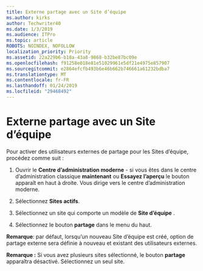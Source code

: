 ```yaml
---
title: Externe partage avec un Site d’équipe
ms.author: kirks
author: Techwriter40
ms.date: 1/3/2019
ms.audience: ITPro
ms.topic: article
ROBOTS: NOINDEX, NOFOLLOW
localization_priority: Priority
ms.assetid: 22a229b6-b18a-43a8-9868-b32be87bc09e
ms.openlocfilehash: f91258e018e81e51029961e5df21e4975e857907
ms.sourcegitcommit: e2864efcfb493b6e46b662b746661a61232bdba7
ms.translationtype: MT
ms.contentlocale: fr-FR
ms.lasthandoff: 01/24/2019
ms.locfileid: "29468492"
---
```

# <a name="external-sharing-with-a-team-site"></a>Externe partage avec un Site d’équipe

Pour activer des utilisateurs externes de partage pour les Sites d’équipe, procédez comme suit : 
  
1. Ouvrir le **Centre d’administration moderne** - si vous êtes dans le centre d’administration classique **maintenant** ou **Essayez l’aperçu** le bouton apparaît en haut à droite. Vous dirige vers le centre d’administration moderne. 
  
2. Sélectionnez **Sites actifs**. 
  
3. Sélectionnez un site qui comporte un modèle de **Site d’équipe** . 
  
4. Sélectionnez le bouton **partage** dans le menu du haut. 
  
 **Remarque**: par défaut, lorsqu’un nouveau Site d’équipe est créé, option de partage externe sera définie à nouveau et existant des utilisateurs externes. 
  
 **Remarque :** Si vous avez plusieurs sites sélectionné, le bouton **partage** apparaîtra désactivé. Sélectionnez un seul site. 
  

